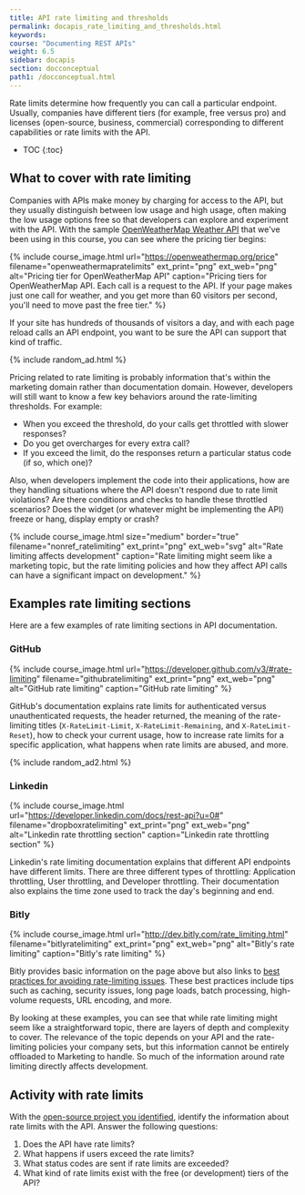 ```yaml
---
title: API rate limiting and thresholds
permalink: docapis_rate_limiting_and_thresholds.html
keywords:
course: "Documenting REST APIs"
weight: 6.5
sidebar: docapis
section: docconceptual
path1: /docconceptual.html
---
```


Rate limits determine how frequently you can call a particular endpoint. Usually, companies have different tiers (for example, free versus pro) and licenses (open-source, business, commercial) corresponding to different capabilities or rate limits with the API.

* TOC
{:toc}

## What to cover with rate limiting

Companies with APIs make money by charging for access to the API, but they usually distinguish between low usage and high usage, often making the low usage options free so that developers can explore and experiment with the API. With the sample [OpenWeatherMap Weather API](https://openweathermap.org/price) that we've been using in this course, you can see where the pricing tier begins:

{% include course_image.html url="https://openweathermap.org/price" filename="openweathermapratelimits" ext_print="png" ext_web="png" alt="Pricing tier for OpenWeatherMap API" caption="Pricing tiers for OpenWeatherMap API. Each call is a request to the API. If your page makes just one call for weather, and you get more than 60 visitors per second, you'll need to move past the free tier." %}

If your site has hundreds of thousands of visitors a day, and with each page reload calls an API endpoint, you want to be sure the API can support that kind of traffic.

{% include random_ad.html %}

Pricing related to rate limiting is probably information that's within the marketing domain rather than documentation domain. However, developers will still want to know a few key behaviors around the rate-limiting thresholds. For example:

* When you exceed the threshold, do your calls get throttled with slower responses?
* Do you get overcharges for every extra call?
* If you exceed the limit, do the responses return a particular status code (if so, which one)?

Also, when developers implement the code into their applications, how are they handling situations where the API doesn't respond due to rate limit violations? Are there conditions and checks to handle these throttled scenarios? Does the widget (or whatever might be implementing the API) freeze or hang, display empty or crash?

{% include course_image.html size="medium" border="true" filename="nonref_ratelimiting" ext_print="png" ext_web="svg" alt="Rate limiting affects development" caption="Rate limiting might seem like a marketing topic, but the rate limiting policies and how they affect API calls can have a significant impact on development." %}

## Examples rate limiting sections

Here are a few examples of rate limiting sections in API documentation.

### GitHub

{% include course_image.html url="https://developer.github.com/v3/#rate-limiting" filename="githubratelimiting" ext_print="png" ext_web="png" alt="GitHub rate limiting" caption="GitHub rate limiting" %}

GitHub's documentation explains rate limits for authenticated versus unauthenticated requests, the header returned, the meaning of the rate-limiting titles (`X-RateLimit-Limit`, `X-RateLimit-Remaining`, and `X-RateLimit-Reset`), how to check your current usage, how to increase rate limits for a specific application, what happens when rate limits are abused, and more.

{% include random_ad2.html %}

### Linkedin

{% include course_image.html url="https://developer.linkedin.com/docs/rest-api?u=0#" filename="dropboxratelimiting" ext_print="png" ext_web="png" alt="Linkedin rate throttling section" caption="Linkedin rate throttling section" %}

Linkedin's rate limiting documentation explains that different API endpoints have different limits. There are three different types of throttling: Application throttling, User throttling, and Developer throttling. Their documentation also explains the time zone used to track the day's beginning and end.

### Bitly

{% include course_image.html url="http://dev.bitly.com/rate_limiting.html" filename="bitlyratelimiting" ext_print="png" ext_web="png" alt="Bitly's rate limiting" caption="Bitly's rate limiting" %}

Bitly provides basic information on the page above but also links to [best practices for avoiding rate-limiting issues](http://dev.bitly.com/best_practices.html). These best practices include tips such as caching, security issues, long page loads, batch processing, high-volume requests, URL encoding, and more.

By looking at these examples, you can see that while rate limiting might seem like a straightforward topic, there are layers of depth and complexity to cover. The relevance of the topic depends on your API and the rate-limiting policies your company sets, but this information cannot be entirely offloaded to Marketing to handle. So much of the information around rate limiting directly affects development.

## <i class="fa fa-user-circle"></i> Activity with rate limits

With the [open-source project you identified](docapis_find_open_source_project.html), identify the information about rate limits with the API. Answer the following questions:

1. Does the API have rate limits?
2. What happens if users exceed the rate limits?
3. What status codes are sent if rate limits are exceeded?
4. What kind of rate limits exist with the free (or development) tiers of the API?
